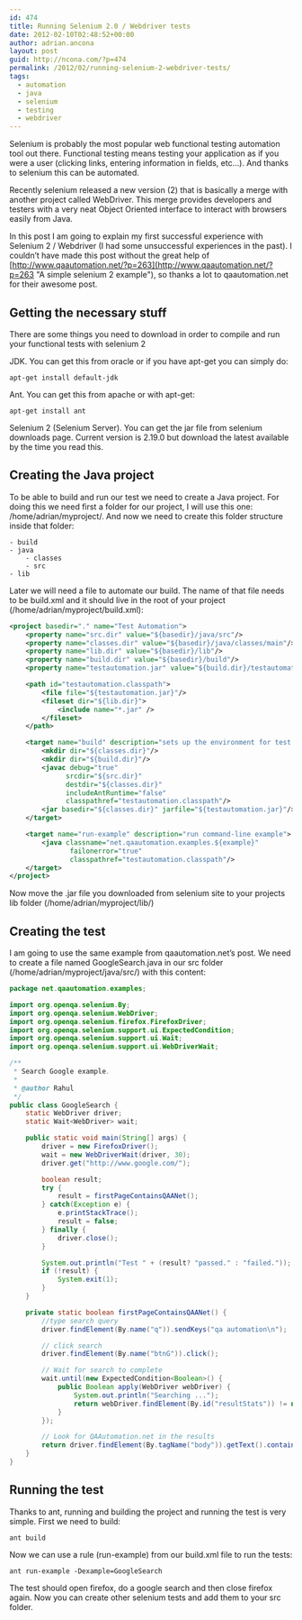 ```yaml
---
id: 474
title: Running Selenium 2.0 / Webdriver tests
date: 2012-02-10T02:48:52+00:00
author: adrian.ancona
layout: post
guid: http://ncona.com/?p=474
permalink: /2012/02/running-selenium-2-webdriver-tests/
tags:
  - automation
  - java
  - selenium
  - testing
  - webdriver
---
```

Selenium is probably the most popular web functional testing automation tool out there. Functional testing means testing your application as if you were a user (clicking links, entering information in fields, etc&#8230;). And thanks to selenium this can be automated.

Recently selenium released a new version (2) that is basically a merge with another project called WebDriver. This merge provides developers and testers with a very neat Object Oriented interface to interact with browsers easily from Java.

In this post I am going to explain my first successful experience with Selenium 2 / Webdriver (I had some unsuccessful experiences in the past). I couldn&#8217;t have made this post without the great help of [http://www.qaautomation.net/?p=263](http://www.qaautomation.net/?p=263 "A simple selenium 2 example"), so thanks a lot to qaautomation.net for their awesome post.

<!--more-->

## Getting the necessary stuff

There are some things you need to download in order to compile and run your functional tests with selenium 2

JDK. You can get this from oracle or if you have apt-get you can simply do:

```
apt-get install default-jdk
```

Ant. You can get this from apache or with apt-get:

```
apt-get install ant
```

Selenium 2 (Selenium Server). You can get the jar file from selenium downloads page. Current version is 2.19.0 but download the latest available by the time you read this.

## Creating the Java project

To be able to build and run our test we need to create a Java project. For doing this we need first a folder for our project, I will use this one: /home/adrian/myproject/. And now we need to create this folder structure inside that folder:

```
- build
- java
    - classes
    - src
- lib
```

Later we will need a file to automate our build. The name of that file needs to be build.xml and it should live in the root of your project (/home/adrian/myproject/build.xml):

```xml
<project basedir="." name="Test Automation">
    <property name="src.dir" value="${basedir}/java/src"/>
    <property name="classes.dir" value="${basedir}/java/classes/main"/>
    <property name="lib.dir" value="${basedir}/lib"/>
    <property name="build.dir" value="${basedir}/build"/>
    <property name="testautomation.jar" value="${build.dir}/testautomation.jar"/>

    <path id="testautomation.classpath">
        <file file="${testautomation.jar}"/>
        <fileset dir="${lib.dir}">
            <include name="*.jar" />
        </fileset>
    </path>

    <target name="build" description="sets up the environment for test execution">
        <mkdir dir="${classes.dir}"/>
        <mkdir dir="${build.dir}"/>
        <javac debug="true"
              srcdir="${src.dir}"
              destdir="${classes.dir}"
              includeAntRuntime="false"
              classpathref="testautomation.classpath"/>
        <jar basedir="${classes.dir}" jarfile="${testautomation.jar}"/>
    </target>

    <target name="run-example" description="run command-line example">
        <java classname="net.qaautomation.examples.${example}"
               failonerror="true"
               classpathref="testautomation.classpath"/>
    </target>
</project>
```

Now move the .jar file you downloaded from selenium site to your projects lib folder (/home/adrian/myproject/lib/)

## Creating the test

I am going to use the same example from qaautomation.net&#8217;s post. We need to create a file named GoogleSearch.java in our src folder (/home/adrian/myproject/java/src/) with this content:

```java
package net.qaautomation.examples;

import org.openqa.selenium.By;
import org.openqa.selenium.WebDriver;
import org.openqa.selenium.firefox.FirefoxDriver;
import org.openqa.selenium.support.ui.ExpectedCondition;
import org.openqa.selenium.support.ui.Wait;
import org.openqa.selenium.support.ui.WebDriverWait;

/**
 * Search Google example.
 *
 * @author Rahul
 */
public class GoogleSearch {
    static WebDriver driver;
    static Wait<WebDriver> wait;

    public static void main(String[] args) {
        driver = new FirefoxDriver();
        wait = new WebDriverWait(driver, 30);
        driver.get("http://www.google.com/");

        boolean result;
        try {
            result = firstPageContainsQAANet();
        } catch(Exception e) {
            e.printStackTrace();
            result = false;
        } finally {
            driver.close();
        }

        System.out.println("Test " + (result? "passed." : "failed."));
        if (!result) {
            System.exit(1);
        }
    }

    private static boolean firstPageContainsQAANet() {
        //type search query
        driver.findElement(By.name("q")).sendKeys("qa automation\n");

        // click search
        driver.findElement(By.name("btnG")).click();

        // Wait for search to complete
        wait.until(new ExpectedCondition<Boolean>() {
            public Boolean apply(WebDriver webDriver) {
                System.out.println("Searching ...");
                return webDriver.findElement(By.id("resultStats")) != null;
            }
        });

        // Look for QAAutomation.net in the results
        return driver.findElement(By.tagName("body")).getText().contains("qaautomation.net");
    }
}
```

## Running the test

Thanks to ant, running and building the project and running the test is very simple. First we need to build:

```
ant build
```

Now we can use a rule (run-example) from our build.xml file to run the tests:

```
ant run-example -Dexample=GoogleSearch
```

The test should open firefox, do a google search and then close firefox again. Now you can create other selenium tests and add them to your src folder.
